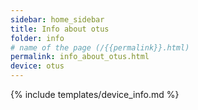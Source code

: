 ```yaml
---
sidebar: home_sidebar
title: Info about otus
folder: info
# name of the page (/{{permalink}}.html)
permalink: info_about_otus.html
device: otus
---
```

{% include templates/device_info.md %}
